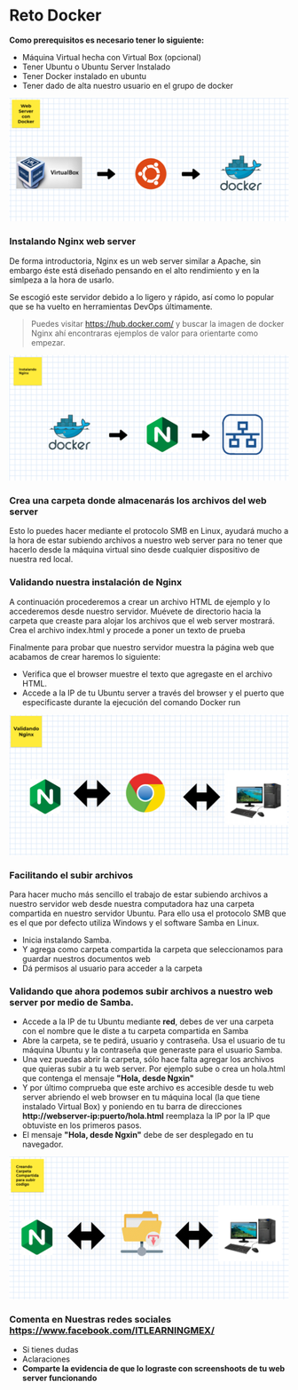 # Reto Docker

**Como prerequisitos es necesario tener lo siguiente:**

* Máquina Virtual hecha con Virtual Box (opcional)
* Tener Ubuntu o Ubuntu Server Instalado
* Tener Docker instalado en ubuntu
* Tener dado de alta nuestro usuario en el grupo de docker

![docker101-reto001](../imagenes/instalando-web-server-0.PNG)


### Instalando Nginx web server

De forma introductoria, Nginx es un web server similar a Apache, sin embargo éste está diseñado pensando en el alto rendimiento y en la simlpeza a la hora de usarlo.

Se escogió este servidor debido a lo ligero y rápido, así como lo popular que se ha vuelto en herramientas DevOps últimamente.

> Puedes visitar https://hub.docker.com/ y buscar la imagen de docker Nginx 
> ahí encontraras ejemplos de valor para orientarte como empezar.

![docker101-reto001](../imagenes/instalando-web-server-1.PNG)

### Crea una carpeta donde almacenarás los archivos del web server
Esto lo puedes hacer mediante el protocolo SMB en Linux, ayudará mucho a la hora de estar subiendo archivos a nuestro web server para no tener que hacerlo desde la máquina virtual sino desde cualquier dispositivo de nuestra red local.

### Validando nuestra instalación de Nginx

A continuación procederemos a crear un archivo HTML de ejemplo y lo accederemos desde nuestro servidor.
Muévete de directorio hacia la carpeta que creaste para alojar los archivos que el web server mostrará.
Crea el archivo index.html y procede a poner un texto de prueba

Finalmente para probar que nuestro servidor muestra la página web que acabamos de crear haremos lo siguiente:
* Verifica que el browser muestre el texto que agregaste en el archivo HTML.
* Accede a la IP de tu Ubuntu server a través del browser y el puerto que especificaste durante la ejecución del comando Docker run

![docker101-reto001](../imagenes/instalando-web-server-2.PNG)

### Facilitando el subir archivos 
Para hacer mucho más sencillo el trabajo de estar subiendo archivos a nuestro servidor web desde nuestra computadora haz una carpeta compartida en nuestro servidor Ubuntu.
Para ello usa el protocolo SMB que es el que por defecto utiliza Windows y el software Samba en Linux.

* Inicia instalando Samba.
* Y agrega como carpeta compartida la carpeta que seleccionamos para guardar nuestros documentos web
* Dá permisos al usuario para acceder a la carpeta

### Validando que ahora podemos subir archivos a nuestro web server por medio de Samba.

* Accede a la IP de tu Ubuntu mediante **red**, debes de ver una carpeta con el nombre que le diste a tu carpeta compartida en Samba
* Abre la carpeta, se te pedirá, usuario y contraseña. Usa el usuario de tu máquina Ubuntu y la contraseña que generaste para el usuario Samba.
* Una vez puedas abrir la carpeta, sólo hace falta agregar los archivos que quieras subir a tu web server. Por ejemplo sube o crea un hola.html que contenga el mensaje **"Hola, desde Ngxin"**
* Y por último comprueba que este archivo es accesible desde tu web server abriendo el web browser en tu máquina local (la que tiene instalado Virtual Box) y poniendo en tu barra de direcciones **http://webserver-ip:puerto/hola.html** reemplaza la IP por la IP que obtuviste en los primeros pasos.
* El mensaje **"Hola, desde Ngxin"** debe de ser desplegado en tu navegador.

![docker101-reto001](../imagenes/instalando-web-server-3.PNG)

### Comenta en Nuestras redes sociales https://www.facebook.com/ITLEARNINGMEX/
* Si tienes dudas
* Aclaraciones
* **Comparte la evidencia de que lo lograste con screenshoots de tu web server funcionando**

